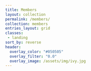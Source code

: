```yaml
---
title: Members
layout: collection
permalink: /members/
collection: members
entries_layout: grid
classes:
 - landing
sort_by: reverse
header:
  overlay_color: "#050505"
  overlay_filter: "0.0"
  overlay_image: /assets/img/ivy.jpg
---
```


